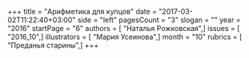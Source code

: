 +++
title = "Арифметика для купцов"
date = "2017-03-02T11:22:40+03:00"
side = "left"
pagesCount = "3"
slogan = ""
year = "2016"
startPage = "6"
authors = [ "Наталья Рожковская",]
issues = [ "2016_10",]
illustrators = [ "Мария Усеинова",]
month = "10"
rubrics = [ "Преданья старины",]
+++
